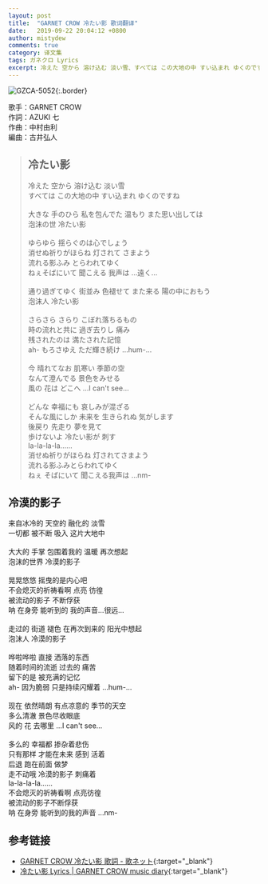 ```yaml
---
layout: post
title:  "GARNET CROW 冷たい影 歌词翻译"
date:   2019-09-22 20:04:12 +0800
author: mistydew
comments: true
category: 译文集
tags: ガネクロ Lyrics
excerpt: 冷えた 空から 溶け込む 淡い雪、すべては この大地の中 すい込まれ ゆくのですね。
---
```

![GZCA-5052](https://crowsub.github.io/assets/images/discography/album/GZCA-5052.jpg){:.border}

歌手：GARNET CROW<br>
作詞：AZUKI 七<br>
作曲：中村由利<br>
編曲：古井弘人

<blockquote class="lyric-original">
  <h2>冷たい影</h2>
  <p>
    冷えた 空から 溶け込む 淡い雪<br>
    すべては この大地の中 すい込まれ ゆくのですね<br>
    <br>
    大きな 手のひら 私を包んでた 温もり また思い出しては<br>
    泡沫の世 冷たい影<br>
    <br>
    ゆらゆら 揺らぐのは心でしょう<br>
    消せぬ祈りがほらね 灯されて さまよう<br>
    流れる影ふみ とらわれてゆく<br>
    ねぇそばにいて 聞こえる 我声は …遠く…<br>
    <br>
    通り過ぎてゆく 街並み 色褪せて また来る 陽の中におもう<br>
    泡沫人 冷たい影<br>
    <br>
    さらさら さらり こぼれ落ちるもの<br>
    時の流れと共に 過ぎ去りし 痛み<br>
    残されたのは 満たされた記憶<br>
    ah- もろさゆえ ただ輝き続け …hum-...<br>
    <br>
    今 晴れてなお 肌寒い 季節の空<br>
    なんて澄んでる 景色をみせる<br>
    風の 花は どこへ …I can't see...<br>
    <br>
    どんな 幸福にも 哀しみが混ざる<br>
    そんな風にしか 未来を 生きられぬ 気がします<br>
    後戻り 先走り 夢を見て<br>
    歩けないよ 冷たい影が 刺す<br>
    la-la-la-la......<br>
    消せぬ祈りがほらね 灯されてさまよう<br>
    流れる影ふみとらわれてゆく<br>
    ねぇ そばにいて 聞こえる我声は …nm-
  </p>
</blockquote>

<div class="lyric-translation">
  <h2>冷漠的影子</h2>
  <p>
    来自冰冷的 天空的 融化的 淡雪<br>
    一切都 被不断 吸入 这片大地中<br>
    <br>
    大大的 手掌 包围着我的 温暖 再次想起<br>
    泡沫的世界 冷漠的影子<br>
    <br>
    晃晃悠悠 摇曳的是内心吧<br>
    不会熄灭的祈祷看啊 点亮 彷徨<br>
    被流动的影子 不断俘获<br>
    呐 在身旁 能听到的 我的声音…很远…<br>
    <br>
    走过的 街道 褪色 在再次到来的 阳光中想起<br>
    泡沫人 冷漠的影子<br>
    <br>
    哗啦哗啦 直接 洒落的东西<br>
    随着时间的流逝 过去的 痛苦<br>
    留下的是 被充满的记忆<br>
    ah- 因为脆弱 只是持续闪耀着 …hum-...<br>
    <br>
    现在 依然晴朗 有点凉意的 季节的天空<br>
    多么清澈 景色尽收眼底<br>
    风的 花 去哪里 …I can't see...<br>
    <br>
    多么的 幸福都 掺杂着悲伤<br>
    只有那样 才能在未来 感到 活着<br>
    后退 跑在前面 做梦<br>
    走不动哦 冷漠的影子 刺痛着<br>
    la-la-la-la......<br>
    不会熄灭的祈祷看啊 点亮彷徨<br>
    被流动的影子不断俘获<br>
    呐 在身旁 能听到的我的声音 ...nm-
  </p>
</div>

## 参考链接

* [GARNET CROW 冷たい影 歌詞 - 歌ネット](https://www.uta-net.com/song/25896){:target="_blank"}
* [冷たい影 Lyrics \| GARNET CROW music diary](https://crowsub.github.io/lyrics/original/冷たい影.html){:target="_blank"}
